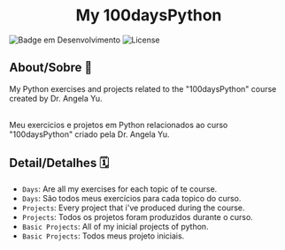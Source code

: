  <h1 align="center"> My 100daysPython </h1>

![Badge em Desenvolvimento](http://img.shields.io/static/v1?label=STATUS&message=EM%20DESENVOLVIMENTO&color=GREEN&style=for-the-badge) 
![License](https://img.shields.io/bower/l/Mi?style=for-the-badge)

## About/Sobre 📌

My Python exercises and projects related to the "100daysPython" course created by Dr. Angela Yu. 

<br>
Meu exercicios e projetos em Python relacionados ao curso "100daysPython" criado pela Dr. Angela Yu. 

<br>

## Detail/Detalhes 🗓️

- `Days`: Are all my exercises for each topic of te course. 
- `Days`: São todos meus exercícios para cada topico do curso.
- `Projects`: Every project that i've produced during the course. 
- `Projects`: Todos os projetos foram produzidos durante o curso.
- `Basic Projects`: All of my inicial projects of python. 
- `Basic Projects`: Todos meus projeto iniciais.

